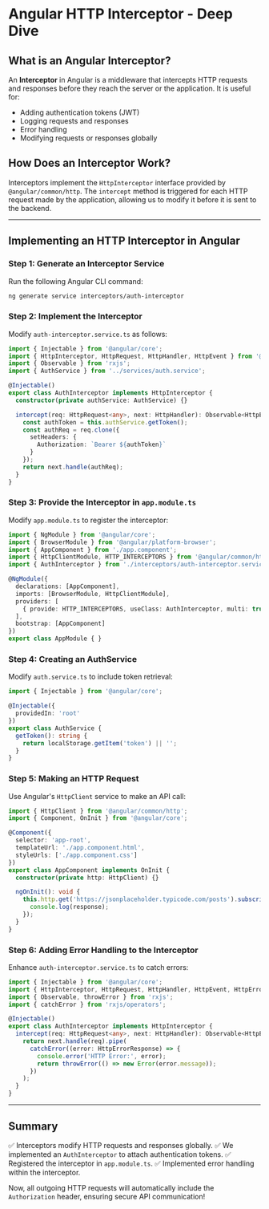 # Angular HTTP Interceptor - Deep Dive

## What is an Angular Interceptor?
An **Interceptor** in Angular is a middleware that intercepts HTTP requests and responses before they reach the server or the application. It is useful for:
- Adding authentication tokens (JWT)
- Logging requests and responses
- Error handling
- Modifying requests or responses globally

## How Does an Interceptor Work?
Interceptors implement the `HttpInterceptor` interface provided by `@angular/common/http`. The `intercept` method is triggered for each HTTP request made by the application, allowing us to modify it before it is sent to the backend.

---

## Implementing an HTTP Interceptor in Angular

### Step 1: Generate an Interceptor Service
Run the following Angular CLI command:
```bash
ng generate service interceptors/auth-interceptor
```

### Step 2: Implement the Interceptor
Modify `auth-interceptor.service.ts` as follows:

```typescript
import { Injectable } from '@angular/core';
import { HttpInterceptor, HttpRequest, HttpHandler, HttpEvent } from '@angular/common/http';
import { Observable } from 'rxjs';
import { AuthService } from '../services/auth.service';

@Injectable()
export class AuthInterceptor implements HttpInterceptor {
  constructor(private authService: AuthService) {}

  intercept(req: HttpRequest<any>, next: HttpHandler): Observable<HttpEvent<any>> {
    const authToken = this.authService.getToken();
    const authReq = req.clone({
      setHeaders: {
        Authorization: `Bearer ${authToken}`
      }
    });
    return next.handle(authReq);
  }
}
```

### Step 3: Provide the Interceptor in `app.module.ts`
Modify `app.module.ts` to register the interceptor:

```typescript
import { NgModule } from '@angular/core';
import { BrowserModule } from '@angular/platform-browser';
import { AppComponent } from './app.component';
import { HttpClientModule, HTTP_INTERCEPTORS } from '@angular/common/http';
import { AuthInterceptor } from './interceptors/auth-interceptor.service';

@NgModule({
  declarations: [AppComponent],
  imports: [BrowserModule, HttpClientModule],
  providers: [
    { provide: HTTP_INTERCEPTORS, useClass: AuthInterceptor, multi: true }
  ],
  bootstrap: [AppComponent]
})
export class AppModule { }
```

### Step 4: Creating an AuthService
Modify `auth.service.ts` to include token retrieval:

```typescript
import { Injectable } from '@angular/core';

@Injectable({
  providedIn: 'root'
})
export class AuthService {
  getToken(): string {
    return localStorage.getItem('token') || '';
  }
}
```

### Step 5: Making an HTTP Request
Use Angular's `HttpClient` service to make an API call:

```typescript
import { HttpClient } from '@angular/common/http';
import { Component, OnInit } from '@angular/core';

@Component({
  selector: 'app-root',
  templateUrl: './app.component.html',
  styleUrls: ['./app.component.css']
})
export class AppComponent implements OnInit {
  constructor(private http: HttpClient) {}

  ngOnInit(): void {
    this.http.get('https://jsonplaceholder.typicode.com/posts').subscribe(response => {
      console.log(response);
    });
  }
}
```

### Step 6: Adding Error Handling to the Interceptor
Enhance `auth-interceptor.service.ts` to catch errors:

```typescript
import { Injectable } from '@angular/core';
import { HttpInterceptor, HttpRequest, HttpHandler, HttpEvent, HttpErrorResponse } from '@angular/common/http';
import { Observable, throwError } from 'rxjs';
import { catchError } from 'rxjs/operators';

@Injectable()
export class AuthInterceptor implements HttpInterceptor {
  intercept(req: HttpRequest<any>, next: HttpHandler): Observable<HttpEvent<any>> {
    return next.handle(req).pipe(
      catchError((error: HttpErrorResponse) => {
        console.error('HTTP Error:', error);
        return throwError(() => new Error(error.message));
      })
    );
  }
}
```

---

## Summary
✅ Interceptors modify HTTP requests and responses globally.
✅ We implemented an `AuthInterceptor` to attach authentication tokens.
✅ Registered the interceptor in `app.module.ts`.
✅ Implemented error handling within the interceptor.

Now, all outgoing HTTP requests will automatically include the `Authorization` header, ensuring secure API communication!

